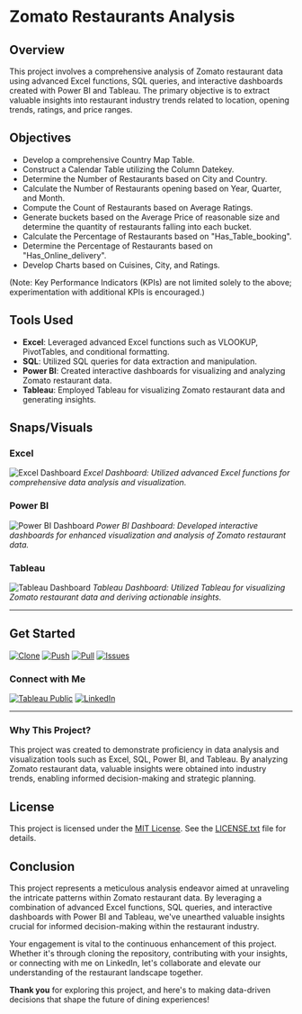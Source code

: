 # Zomato Restaurants Analysis 

## Overview
This project involves a comprehensive analysis of Zomato restaurant data using advanced Excel functions, SQL queries, and interactive dashboards created with Power BI and Tableau. The primary objective is to extract valuable insights into restaurant industry trends related to location, opening trends, ratings, and price ranges.

## Objectives
- Develop a comprehensive Country Map Table.
- Construct a Calendar Table utilizing the Column Datekey.
- Determine the Number of Restaurants based on City and Country.
- Calculate the Number of Restaurants opening based on Year, Quarter, and Month.
- Compute the Count of Restaurants based on Average Ratings.
- Generate buckets based on the Average Price of reasonable size and determine the quantity of restaurants falling into each bucket.
- Calculate the Percentage of Restaurants based on "Has_Table_booking".
- Determine the Percentage of Restaurants based on "Has_Online_delivery".
- Develop Charts based on Cuisines, City, and Ratings.

(Note: Key Performance Indicators (KPIs) are not limited solely to the above; experimentation with additional KPIs is encouraged.)

## Tools Used
- **Excel**: Leveraged advanced Excel functions such as VLOOKUP, PivotTables, and conditional formatting.
- **SQL**: Utilized SQL queries for data extraction and manipulation.
- **Power BI**: Created interactive dashboards for visualizing and analyzing Zomato restaurant data.
- **Tableau**: Employed Tableau for visualizing Zomato restaurant data and generating insights.

## Snaps/Visuals

### Excel
![Excel Dashboard](https://github.com/virajbhutada/Zomato-Restaurants-Analysis-Excel-PowerBI-SQL-Tableau/assets/143819712/5326a25d-1268-45c7-8c04-2d547e7501cd)
*Excel Dashboard: Utilized advanced Excel functions for comprehensive data analysis and visualization.*
### Power BI
![Power BI Dashboard](https://github.com/virajbhutada/Zomato-Restaurants-Analysis-Excel-PowerBI-SQL-Tableau/assets/143819712/1d426267-53c0-4251-9af4-8540ff1c770d)
*Power BI Dashboard: Developed interactive dashboards for enhanced visualization and analysis of Zomato restaurant data.*

### Tableau
![Tableau Dashboard](https://github.com/virajbhutada/Zomato-Restaurants-Analysis-Excel-PowerBI-SQL-Tableau/assets/143819712/095d1587-4ee9-4a42-92aa-6675ed47c2b4)
*Tableau Dashboard: Utilized Tableau for visualizing Zomato restaurant data and deriving actionable insights.*


---

## Get Started
[![Clone](https://img.shields.io/static/v1?label=Clone&message=Repository&color=blue&logo=git)](https://github.com/virajbhutada/Zomato-Restaurants-Analysis-Excel-PowerBI-SQL-Tableau.git) [![Push](https://img.shields.io/static/v1?label=Push&message=Changes&color=green&logo=git)](https://github.com/virajbhutada/Zomato-Restaurants-Analysis-Excel-PowerBI-SQL-Tableau/compare) [![Pull](https://img.shields.io/static/v1?label=Pull&message=Requests&color=orange&logo=git)](https://github.com/virajbhutada/Zomato-Restaurants-Analysis-Excel-PowerBI-SQL-Tableau/pulls) [![Issues](https://img.shields.io/static/v1?label=Raise&message=Issues&color=red&logo=github)](https://github.com/virajbhutada/Zomato-Restaurants-Analysis-Excel-PowerBI-SQL-Tableau/issues)

### Connect with Me  

[![Tableau Public](https://img.shields.io/badge/Tableau-Public-lightblue?style=for-the-badge&logo=tableau)](https://public.tableau.com/app/profile/viraj.bhutada/vizzes) [![LinkedIn](https://img.shields.io/badge/LinkedIn-Profile-blue?style=for-the-badge&logo=linkedin)](https://www.linkedin.com/in/virajnbhutada24/)

---

### Why This Project?
This project was created to demonstrate proficiency in data analysis and visualization tools such as Excel, SQL, Power BI, and Tableau. By analyzing Zomato restaurant data, valuable insights were obtained into industry trends, enabling informed decision-making and strategic planning.


## License

This project is licensed under the [MIT License](https://github.com/virajbhutada/Zomato-Restaurants-Analysis-Excel-PowerBI-SQL-Tableau/blob/main/LICENSE). See the [LICENSE.txt](https://github.com/virajbhutada/Zomato-Restaurants-Analysis-Excel-PowerBI-SQL-Tableau/blob/main/LICENSE) file for details.


## Conclusion
This project represents a meticulous analysis endeavor aimed at unraveling the intricate patterns within Zomato restaurant data. By leveraging a combination of advanced Excel functions, SQL queries, and interactive dashboards with Power BI and Tableau, we've unearthed valuable insights crucial for informed decision-making within the restaurant industry.

Your engagement is vital to the continuous enhancement of this project. Whether it's through cloning the repository, contributing with your insights, or connecting with me on LinkedIn, let's collaborate and elevate our understanding of the restaurant landscape together.

**Thank you** for exploring this project, and here's to making data-driven decisions that shape the future of dining experiences!

